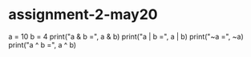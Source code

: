 # assignment-2-may20
a = 10
b = 4
print("a & b =", a & b)
print("a | b =", a | b)
print("~a =", ~a)
print("a ^ b =", a ^ b)

